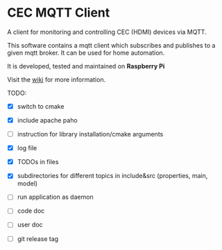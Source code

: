 # CEC MQTT Client

A client for monitoring and controlling CEC (HDMI) devices via MQTT.

This software contains a mqtt client which subscribes and publishes to a given mqtt broker.
It can be used for home automation.

It is developed, tested and maintained on **Raspberry Pi**

Visit the [wiki](https://github.com/thewiso/cec_mqtt_client/wiki) for more information.



TODO:
- [x] switch to cmake
- [x] include apache paho
- [ ] instruction for library installation/cmake arguments
- [x] log file 
- [x] TODOs in files
- [x] subdirectories for different topics in include&src (properties, main, model)
- [ ] run application as daemon
- [ ] code doc
- [ ] user doc
- [ ] git release tag


